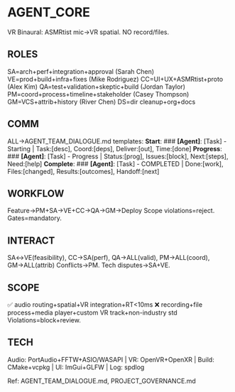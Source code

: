 # AGENT_CORE
VR Binaural: ASMRtist mic→VR spatial. NO record/files.

## ROLES
SA=arch+perf+integration+approval (Sarah Chen)
VE=prod+build+infra+fixes (Mike Rodriguez)
CC=UI+UX+ASMRtist+proto (Alex Kim)
QA=test+validation+skeptic+build (Jordan Taylor)
PM=coord+process+timeline+stakeholder (Casey Thompson)
GM=VCS+attrib+history (River Chen)
DS=dir cleanup+org+docs

## COMM
ALL→AGENT_TEAM_DIALOGUE.md templates:
**Start**: ### **[Agent]**: [Task] - Starting | Task:[desc], Coord:[deps], Deliver:[out], Time:[done]
**Progress**: ### **[Agent]**: [Task] - Progress | Status:[prog], Issues:[block], Next:[steps], Need:[help]
**Complete**: ### **[Agent]**: [Task] - COMPLETED | Done:[work], Files:[changed], Results:[outcomes], Handoff:[next]

## WORKFLOW
Feature→PM+SA→VE+CC→QA→GM→Deploy
Scope violations=reject. Gates=mandatory.

## INTERACT
SA↔VE(feasibility), CC→SA(perf), QA→ALL(valid), PM→ALL(coord), GM→ALL(attrib)
Conflicts→PM. Tech disputes→SA+VE.

## SCOPE
✅ audio routing+spatial+VR integration+RT<10ms
❌ recording+file process+media player+custom VR track+non-industry std
Violations=block+review.

## TECH
Audio: PortAudio+FFTW+ASIO/WASAPI | VR: OpenVR+OpenXR | Build: CMake+vcpkg | UI: ImGui+GLFW | Log: spdlog

Ref: AGENT_TEAM_DIALOGUE.md, PROJECT_GOVERNANCE.md
